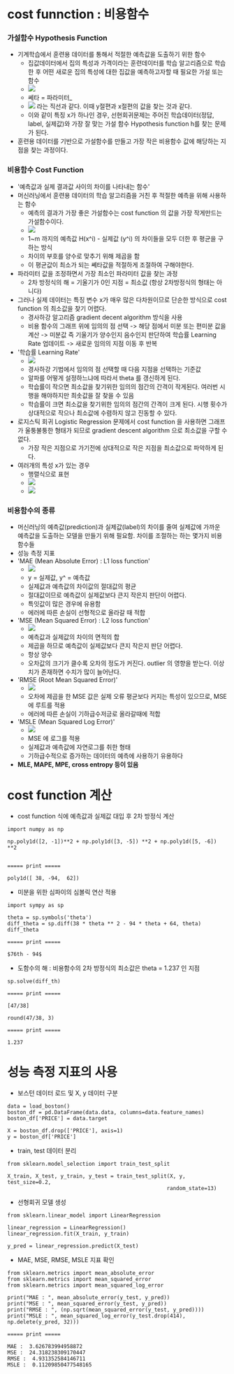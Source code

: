 # cost funnction : 비용함수

### 가설함수 Hypothesis Function
- 기계학습에서 훈련용 데이터를 통해서 적절한 예측값을 도출하기 위한 함수
    - 집값데이터에서 집의 특성과 가격이라는 훈련데이터를 학습 알고리즘으로 학습한 후 어떤 새로운 집의 특성에 대한 집값을 예측하고자할 때 필요한 가설 또는 함수
    - <img src="https://latex.codecogs.com/png.latex?%5Cdpi%7B100%7D%20%5Cfn_cm%20%5Clarge%20h_%7B%5Ctheta%7D%28x%29%20%3D%20%5Ctheta_%7B0%7D%20&plus;%20%5Ctheta_%7B1%7D%28x%29"/>
    - 쎄타 = 파라미터_
    - <img src="https://latex.codecogs.com/png.latex?%5Cdpi%7B100%7D%20%5Cfn_cm%20%5Clarge%20y%3Dax&plus;b"/> 라는 직선과 같다. 이때 y절편과 x절편의 값을 찾는 것과 같다.
    - 이와 같이 특징 x가 하나인 경우, 선현회귀문제는 주어진 학습데이터(정답, label, 실제값)와 가장 잘 맞는 가설 함수 Hypothesis function h를 찾는 문제가 된다. 
- 훈련용 데이터를 기반으로 가설함수를 만들고 가장 작은 비용함수 값에 해당하는 지점을 찾는 과정이다.
    
### 비용함수 Cost Function
- '예측값과 실제 결과값 사이의 차이를 나타내는 함수'
- 머신러닝에서 훈련용 데이터의 학습 알고리즘을 거친 후 적절한 예측을 위해 사용하는 함수
    - 예측의 결과가 가장 좋은 가설함수는 cost function 의 값을 가장 작게만드는 가설함수이다.
    - <img src="https://latex.codecogs.com/png.latex?%5Cdpi%7B100%7D%20%5Cfn_cm%20%5Clarge%20J%28%5Ctheta_%7B0%7D%2C%20%5Ctheta_%7B1%7D%29%20%3D%20%5Cdfrac%7B1%7D%7B2m%7D%20%5Csum_%7Bi%3D1%7D%5E%7Bm%7D%20%28h_%7B%5Ctheta%7D%28x%5E%7B%28i%29%7D%29-%20y%5E%7B%28i%29%7D%29%5E2"/>
    - 1~m 까지의 예측값 H(x^i) - 실제값 (y^i) 의 차이들을 모두 더한 후 평균을 구하는 방식
    - 차이의 부호를 양수로 맞추기 위해 제곱을 함
    - 이 평균값이 최소가 되는 쎼타값을 적절하게 조절하여 구해야한다.
- 파라미터 값을 조정하면서 가장 최소인 파라미터 값을 찾는 과정
    - 2차 방정식의 해 = 기울기가 0인 지점 = 최소값 (항상 2차방정식의 형태는 아니다)
- 그러나 실제 데이터는 특징 변수 x가 매우 많은 다차원이므로 단순한 방식으로 cost function 의 최소값을 찾기 어렵다.
    - 경사하강 알고리즘 gradient decent algorithm 방식을 사용 
    - 비용 함수의 그래프 위에 임의의 점 선택 -> 해당 점에서 미분 또는 편미분 값을 계산 -> 미분값 즉 기울기가 양수인지 음수인지 판단하여 학습률 Learning Rate 업데이트 -> 새로운 임의의 지점 이동 후 반복
- '학습률 Learning Rate'
    - <img src="https://latex.codecogs.com/png.latex?%5Cdpi%7B100%7D%20%5Cfn_cm%20%5Clarge%20%5Ctheta%20%3D%20%5Ctheta%20-%20%5Calpha%20%5Cdfrac%7Bd%7D%7Bdt%7D%20J_%7B%5Ctheta%7D%20%28x%29"/>
    - 경사하강 기법에서 임의의 점 선택할 때 다음 지점을 선택하는 기준값
    - 알파를 어떻게 설정하느냐에 따라서 theta 를 갱신하게 된다.
    - 학습률이 작으면 최소값을 찾기위한 임의의 점간의 간격이 작게된다. 여러번 시행을 해야하지만 최솟값을 잘 찾을 수 있음
    - 학습률이 크면 최소값을 찾기위한 임의의 점간의 간격이 크게 된다. 시행 횟수가 상대적으로 작으나 최소값에 수렴하지 않고 진동할 수 있다.
- 로지스틱 회귀 Logistic Regression 문제에서 cost function 을 사용하면 그래프가 울퉁불퉁한 형태가 되므로 gradient descent algorithm 으로 최소값을 구할 수 없다.
    - 가장 작은 지점으로 가기전에 상대적으로 작은 지점을 최소값으로 파악하게 된다.
- 여러개의 특성 x가 있는 경우
    - 행렬식으로 표현
    - <img src="https://latex.codecogs.com/png.latex?%5Cdpi%7B100%7D%20%5Cfn_cm%20%5Clarge%20h_%7B%5Ctheta%7D%28x%29%20%3D%20%5Ctheta_%7B0%7D%20&plus;%20%5Ctheta_%7B1%7Dx_%7B1%7D%20&plus;%20%5Ctheta_%7B2%7Dx_%7B2%7D%20&plus;%20%5Ctheta_%7B3%7Dx_%7B3%7D%20&plus;%20%5Ctheta_%7B4%7Dx_%7B4%7D"/>
    - <img src="https://latex.codecogs.com/png.latex?%5Cdpi%7B100%7D%20%5Cfn_cm%20%5Clarge%20h_%7B%5Ctheta%7D%28x%29%20%3D%20%5Ctheta%5ET%20x"/>
    
### 비용함수의 종류
- 머신러닝의 예측값(prediction)과 실제값(label)의 차이를 줄여 실제값에 가까운 예측값을 도출하는 모델을 만들기 위해 필요함. 차이를 조절하는 하는 몇가지 비용함수들
- 성능 측정 지표
- 'MAE (Mean Absolute Error) : L1 loss function'
    - <img src="https://latex.codecogs.com/png.latex?%5Cdpi%7B100%7D%20%5Cfn_cm%20%5Clarge%20MAE%3D%5Cdfrac%7B1%7D%7Bn%7D%20%5Csum%20%7Cy-%20%5Chat%20y%7C"/>
    - y = 실제값, y^ = 예측값
    - 실제값과 예측값의 차이값의 절대값의 평균
    - 절대값이므로 예측값이 실제값보다 큰지 작은지 판단이 어렵다.
    - 특잇값이 많은 경우에 유용함
    - 에러에 따른  손실이 선형적으로 올라갈 때 적합
- 'MSE (Mean Squared Error) : L2 loss function'
    - <img src="https://latex.codecogs.com/png.latex?%5Cdpi%7B100%7D%20%5Cfn_cm%20%5Clarge%20MSE%20%3D%20%5Cdfrac%7B1%7D%7Bn%7D%20%5Csum%20%28y%20-%20%5Chat%20y%29%5E2"/>
    - 예측값과 실제값의 차이의 면적의 합
    - 제곱을 하므로 예측값이 실제값보다 큰지 작은지 판단 어렵다.
    - 항상 양수
    - 오차값의 크기가 클수록 오차의 정도가 커진다. outlier 의 영향을 받는다. 이상치가 존재하면 수치가 많이 늘어난다.
- 'RMSE (Root Mean Squared Error)'
    - <img src="https://latex.codecogs.com/png.latex?%5Cdpi%7B100%7D%20%5Cfn_cm%20%5Clarge%20RMSE%20%3D%20%5Csqrt%20%7B%5Cdfrac%20%7B%5Csum_%7Bi%3D1%7D%5E%7BN%7D%20%28y_%7Bi%7D%20-%20%5Chat%20y_%7Bi%7D%29%5E2%7D%7BN%7D%7D"/>
    - 오차에 제곱을 한 MSE 값은 실제 오류 평균보다 커지는 특성이 있으므로, MSE에 루트를 적용
    - 에러에 따른 손실이 기하급수저긍로 올라갈때에 적합
- 'MSLE (Mean Squared Log Error)'
    - <img src="https://latex.codecogs.com/png.latex?%5Cdpi%7B100%7D%20%5Cfn_cm%20%5Clarge%20MSLE%28y%2C%20%5Chat%20y%29%20%3D%20%5Cdfrac%7B1%7D%7Bn_%7Bsamples%7D%7D%20%5Csum_%7Bi%3D0%7D%5E%7Bn_%7Bsmaples%7D-1%7D%28log_%7Be%7D%281&plus;y_%7Bi%7D%29%20-%20log_%7Be%7D%281&plus;%5Chat%20y_%7Bi%7D%29%29%5E2"/>
    - MSE 에 로그를 적용
    - 실제값과 예측값에 자연로그를 취한 형태
    - 기하급수적으로 증가하는 데이터의 예측에 사용하기 유용하다
- **MLE, MAPE, MPE, cross entropy 등이 있음**

# cost function 계산

- cost function 식에 예측값과 실제값 대입 후 2차 방정식 계산
```
import numpy as np

np.poly1d([2, -1])**2 + np.poly1d([3, -5]) **2 + np.poly1d([5, -6]) **2


===== print =====

poly1d([ 38, -94,  62])
```

- 미분을 위한 심파이의 심볼릭 연산 적용
```
import sympy as sp

theta = sp.symbols('theta')
diff_theta = sp.diff(38 * theta ** 2 - 94 * theta + 64, theta)
diff_theta

===== print =====

$76th - 94$
```

- 도함수의 해 : 비용함수의 2차 방정식의 최소값은 theta = 1.237 인 지점
```
sp.solve(diff_th)

===== print =====

[47/38]

round(47/38, 3)

===== print =====

1.237
```

# 성능 측정 지표의 사용

- 보스턴 데이터 로드 및 X, y 데이터 구분
```
data = load_boston()
boston_df = pd.DataFrame(data.data, columns=data.feature_names)
boston_df['PRICE'] = data.target

X = boston_df.drop(['PRICE'], axis=1)
y = boston_df['PRICE']
```

- train, test 데이터 분리
```
from sklearn.model_selection import train_test_split

X_train, X_test, y_train, y_test = train_test_split(X, y, test_size=0.2,
                                                   random_state=13)
```

- 선형회귀 모델 생성
```
from sklearn.linear_model import LinearRegression

linear_regression = LinearRegression()
linear_regression.fit(X_train, y_train)

y_pred = linear_regression.predict(X_test)
```

- MAE, MSE, RMSE, MSLE 지표 확인
```
from sklearn.metrics import mean_absolute_error
from sklearn.metrics import mean_squared_error
from sklearn.metrics import mean_squared_log_error

print("MAE : ", mean_absolute_error(y_test, y_pred))
print("MSE : ", mean_squared_error(y_test, y_pred))
print("RMSE : ", (np.sqrt(mean_squared_error(y_test, y_pred))))
print("MSLE : ", mean_squared_log_error(y_test.drop(414), np.delete(y_pred, 32)))

===== print =====

MAE :  3.626783994958872
MSE :  24.318238309170447
RMSE :  4.931352584146711
MSLE :  0.11209850477548165
```

